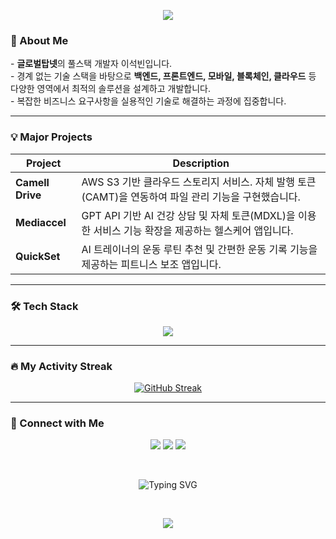 <p align="center">
  <img src="https://capsule-render.vercel.app/api?type=slice&color=auto&height=250&section=header&text=Seokbin%20Lee&fontSize=70&fontAlignY=38&desc=Full-Stack%20Developer&descAlignY=55&descAlign=62" />
</p>

### 🚀 About Me
<p>
- <strong>글로벌탑넷</strong>의 풀스택 개발자 이석빈입니다.<br/>
- 경계 없는 기술 스택을 바탕으로 <strong>백엔드, 프론트엔드, 모바일, 블록체인, 클라우드</strong> 등 다양한 영역에서 최적의 솔루션을 설계하고 개발합니다.<br/>
- 복잡한 비즈니스 요구사항을 실용적인 기술로 해결하는 과정에 집중합니다.
</p>

---

### 💡 Major Projects
| Project | Description |
|---|---|
| **Camell Drive** | AWS S3 기반 클라우드 스토리지 서비스. 자체 발행 토큰(CAMT)을 연동하여 파일 관리 기능을 구현했습니다. |
| **Mediaccel** | GPT API 기반 AI 건강 상담 및 자체 토큰(MDXL)을 이용한 서비스 기능 확장을 제공하는 헬스케어 앱입니다. |
| **QuickSet** | AI 트레이너의 운동 루틴 추천 및 간편한 운동 기록 기능을 제공하는 피트니스 보조 앱입니다. |

---

### 🛠️ Tech Stack
<p align="center">
  <a href="https://skillicons.dev">
    <img src="https://skillicons.dev/icons?i=aws,kubernetes,react,nodejs,python,docker,git,js,ts,html,css,java,spring" />
  </a>
</p>

---

### 🔥 My Activity Streak
<p align="center">
  <a href="https://git.io/streak-stats">
    <img src="https://github-readme-streak-stats.herokuapp.com?user=leeseokbln&theme=tokyonight&hide_border=true&date_format=M%20j%5B,%20Y%5D" alt="GitHub Streak" />
  </a>
</p>

---

### 🤝 Connect with Me
<p align="center">
  <a href="mailto:seokbin.business@gmail.com"><img src="https://img.shields.io/badge/Gmail-D14836?style=for-the-badge&logo=gmail&logoColor=white" /></a>
  <a href="YOUR_LINKEDIN_URL"><img src="https://img.shields.io/badge/LinkedIn-0A66C2?style=for-the-badge&logo=linkedin&logoColor=white" /></a>
  <a href="YOUR_BLOG_URL"><img src="https://img.shields.io/badge/Velog-20C997?style=for-the-badge&logo=velog&logoColor=white" /></a>
</p>

<br/>

<p align="center">
  <img src="https://readme-typing-svg.herokuapp.com?font=Fira+Code&size=22&pause=1000&color=87CEEB&center=true&vCenter=true&width=435&lines=Always+learning+new+things;Backend+%7C+Frontend+%7C+Mobile+%7C+Cloud;Passionate+Problem+Solver" alt="Typing SVG" />
</p>

<br/>

<p align="center">
  <img src="https://capsule-render.vercel.app/api?type=waving&color=auto&height=200&section=footer"/>
</p>
